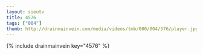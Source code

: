 ```yaml
--- 
layout: sieutv
title: 4576
tags: ["004"]
thumb: http://drainmainvein.com/media/videos/tmb/000/004/576/player.jpg
---
```

{% include drainmainvein key="4576" %} 
